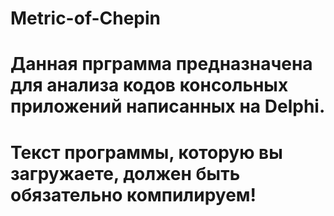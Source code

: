 # Metric-of-Chepin
# Данная прграмма предназначена для анализа кодов консольных приложений написанных на Delphi. 
# Текст программы, которую вы загружаете, должен быть обязательно компилируем!
